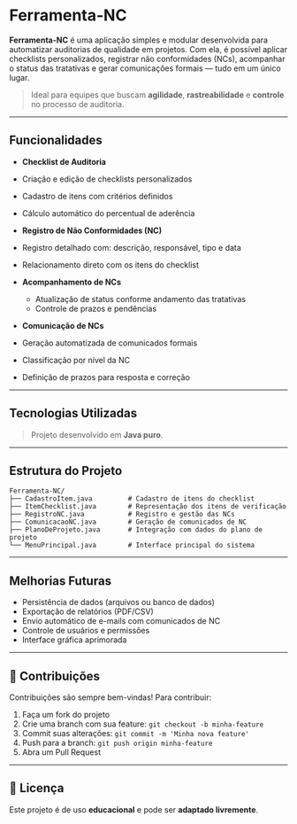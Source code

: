 #  Ferramenta-NC

**Ferramenta-NC** é uma aplicação simples e modular desenvolvida para automatizar auditorias de qualidade em projetos. Com ela, é possível aplicar checklists personalizados, registrar não conformidades (NCs), acompanhar o status das tratativas e gerar comunicações formais — tudo em um único lugar.

> Ideal para equipes que buscam **agilidade**, **rastreabilidade** e **controle** no processo de auditoria.

---

##  Funcionalidades

-  **Checklist de Auditoria**
  - Criação e edição de checklists personalizados
  - Cadastro de itens com critérios definidos
  - Cálculo automático do percentual de aderência

-  **Registro de Não Conformidades (NC)**
  - Registro detalhado com: descrição, responsável, tipo e data
  - Relacionamento direto com os itens do checklist

- **Acompanhamento de NCs**
  - Atualização de status conforme andamento das tratativas
  - Controle de prazos e pendências

-  **Comunicação de NCs**
  - Geração automatizada de comunicados formais
  - Classificação por nível da NC
  - Definição de prazos para resposta e correção

---

##  Tecnologias Utilizadas

> Projeto desenvolvido em **Java puro**.

---

## Estrutura do Projeto

```
Ferramenta-NC/
├── CadastroItem.java         # Cadastro de itens do checklist
├── ItemChecklist.java        # Representação dos itens de verificação
├── RegistroNC.java           # Registro e gestão das NCs
├── ComunicacaoNC.java        # Geração de comunicados de NC
├── PlanoDeProjeto.java       # Integração com dados do plano de projeto
└── MenuPrincipal.java        # Interface principal do sistema
```

---

##  Melhorias Futuras

- Persistência de dados (arquivos ou banco de dados)
- Exportação de relatórios (PDF/CSV)
- Envio automático de e-mails com comunicados de NC
- Controle de usuários e permissões
- Interface gráfica aprimorada

---


## 🤝 Contribuições

Contribuições são sempre bem-vindas! Para contribuir:

1. Faça um fork do projeto
2. Crie uma branch com sua feature: `git checkout -b minha-feature`
3. Commit suas alterações: `git commit -m 'Minha nova feature'`
4. Push para a branch: `git push origin minha-feature`
5. Abra um Pull Request

---

## 📄 Licença

Este projeto é de uso **educacional** e pode ser **adaptado livremente**.
